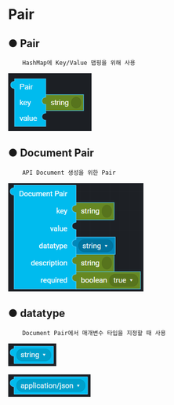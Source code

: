 # Pair

## ● Pair

        HashMap에 Key/Value 맵핑을 위해 사용

![](../../.gitbook/assets/image%20%287%29.png)

## ● Document Pair

        API Document 생성을 위한 Pair

![](../../.gitbook/assets/image%20%28103%29.png)

## ● datatype

        Document Pair에서 매개변수 타입을 지정할 때 사용

![type : string, integer, double, boolean, object, array](../../.gitbook/assets/image%20%2891%29.png)

![type : application/json, application/xml, application/x-www-form-urlencoded, text/plain](../../.gitbook/assets/image%20%2879%29.png)



